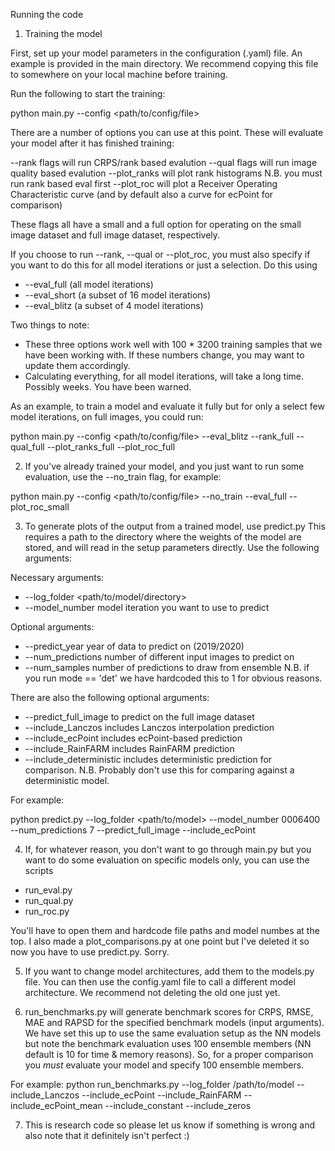 Running the code

1. Training the model

First, set up your model parameters in the configuration (.yaml) file.
An example is provided in the main directory. We recommend copying this 
file to somewhere on your local machine before training.

Run the following to start the training:

python main.py --config <path/to/config/file>

There are a number of options you can use at this point. These will 
evaluate your model after it has finished training:

--rank flags will run CRPS/rank based evalution
--qual flags will run image quality based evalution
--plot_ranks will plot rank histograms
	     N.B. you must run rank based eval first
--plot_roc will plot a Receiver Operating Characteristic curve (and by
	   default also a curve for ecPoint for comparison)
	   
These flags all have a small and a full option for operating on the small 
image dataset and full image dataset, respectively.

If you choose to run --rank, --qual or --plot_roc, you must
also specify if you want to do this for all model iterations or 
just a selection. Do this using 

- --eval_full	  (all model iterations)
- --eval_short	  (a subset of 16 model iterations)
- --eval_blitz	  (a subset of 4 model iterations)

Two things to note:
- These three options work well with 100 * 3200 training samples that we 
have been working with. If these numbers change, you may want to update
them accordingly.
- Calculating everything, for all model iterations, will take a long 
time. Possibly weeks. You have been warned. 

As an example, to train a model and evaluate it fully but for only a 
select few model iterations, on full images, you could run:

python main.py --config <path/to/config/file> --eval_blitz --rank_full
--qual_full --plot_ranks_full --plot_roc_full

2. If you've already trained your model, and you just want to run some 
evaluation, use the --no_train flag, for example:

python main.py --config <path/to/config/file> --no_train --eval_full 
--plot_roc_small

3. To generate plots of the output from a trained model, use predict.py
This requires a path to the directory where the weights of the model are 
stored, and will read in the setup parameters directly. Use the following
arguments:

Necessary arguments:
- --log_folder	    <path/to/model/directory>
- --model_number    model iteration you want to use to predict

Optional arguments:
- --predict_year	    year of data to predict on (2019/2020)
- --num_predictions   number of different input images to predict on
- --num_samples	    number of predictions to draw from ensemble
		    N.B. if you run mode == 'det' we have hardcoded this
		    to 1 for obvious reasons.

There are also the following optional arguments:
- --predict_full_image  to predict on the full image dataset
- --include_Lanczos     	includes Lanczos interpolation prediction
- --include_ecPoint     	includes ecPoint-based prediction
- --include_RainFARM    	includes RainFARM prediction
- --include_deterministic includes deterministic prediction for comparison.
			N.B. Probably don't use this for comparing against
			a deterministic model. 

For example:

python predict.py --log_folder <path/to/model> --model_number 0006400 
--num_predictions 7 --predict_full_image --include_ecPoint

4. If, for whatever reason, you don't want to go through main.py but you
want to do some evaluation on specific models only, you can use the scripts

- run_eval.py
- run_qual.py
- run_roc.py

You'll have to open them and hardcode file paths and model numbes at the
top. I also made a plot_comparisons.py at one point but I've deleted it so
now you have to use predict.py. Sorry.

5. If you want to change model architectures, add them to the models.py
file. You can then use the config.yaml file to call a different model
architecture. We recommend not deleting the old one just yet.

6. run_benchmarks.py will generate benchmark scores for CRPS, RMSE, MAE
and RAPSD for the specified benchmark models (input arguments). We have
set this up to use the same evaluation setup as the NN models but note
the benchmark evaluation uses 100 ensemble members (NN default is 10 for
time & memory reasons). So, for a proper comparison you *must* evaluate
your model and specify 100 ensemble members.

For example:
python run_benchmarks.py --log_folder /path/to/model --include_Lanczos 
--include_ecPoint --include_RainFARM --include_ecPoint_mean 
--include_constant --include_zeros

7. This is research code so please let us know if something is wrong and
also note that it definitely isn't perfect :)
